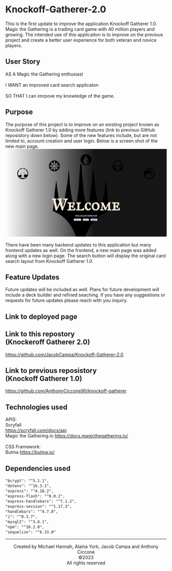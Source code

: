 # Knockoff-Gatherer-2.0

This is the first update to improve the application Knockoff Gatherer 1.0. Magic the Gathering is a trading card game with 40 million players and growing. The intended use of this applicaiton is to improve on the previous project and create a better user experience for both veteran and novice players.

## User Story
AS A Magic the Gathering enthusiast
 <br>
 <br>
I WANT an improved card search applicaton
<br>
<br>
SO THAT I can imrpove my knowledge of the game.

## Purpose 
The purpose of this project is to improve on an existing project known as Knockoff Gatherer 1.0  by adding more features (link to previous GitHub reposistory down below). Some of the new features include, but are not limited to, account creation and user login. Below is a screen shot of the new main page.
![Alt text](<Screenshot 2023-10-13 at 12.15.55.png>)

There have been many backend updates to this application but many frontend updates as well. On the frontend, a new main page was added along with a new login page. The search button will display the original card search layout from Knockoff Gatherer 1.0.

## Feature Updates

Future updates will be included as well. Plans for future development will include a deck builder and refined seaching. If you have any suggestions or requests for future updates please reach with you inquiry.

## Link to deployed page

## Link to this repostory <br>(Knockeroff Gatherer 2.0)
https://github.com/JacobCampa/Knockoff-Gatherer-2.0


## Link to previous reposistory <br> (Knockoff Gatherer 1.0)
https://github.com/AnthonyCiccone90/knockoff-gatherer


## Technologies used 
APIS:<br>
Scryfall <br>
https://scryfall.com/docs/api
<br>
Magic the Gathering.io
https://docs.magicthegathering.io/
<br><br>
CSS Framework:<br>
Bulma
https://bulma.io/



## Dependencies used
    "bcrypt": "^5.1.1",
    "dotenv": "^16.3.1",
    "express": "^4.18.2",
    "express-flash": "^0.0.2",
    "express-handlebars": "^7.1.2",
    "express-session": "^1.17.3",
    "handlebars": "^4.7.8",
    "i": "^0.3.7",
    "mysql2": "^3.6.1",
    "npm": "^10.2.0",
    "sequelize": "^6.33.0"

<hr>
<center> Created by Michael Hannah, Alaina York, Jacob Campa and Anthony Ciccone 
<br>
©2023
<br>
All rights reserved
</center>